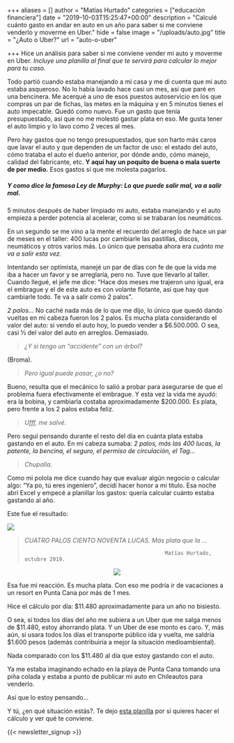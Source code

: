 +++
aliases = []
author = "Matías Hurtado"
categories = ["educación financiera"]
date = "2019-10-03T15:25:47+00:00"
description = "Calculé cuánto gasto en andar en auto en un año para saber si me conviene venderlo y moverme en Uber."
hide = false
image = "/uploads/auto.jpg"
title = "¿Auto o Uber?"
url = "auto-o-uber"

+++
Hice un análisis para saber si me conviene vender mi auto y moverme en Uber. _Incluye una planilla al final que te servirá para calcular lo mejor para tu caso._

Todo partió cuando estaba manejando a mi casa y me di cuenta que mi auto estaba asqueroso. No lo había lavado hace casi un mes, así que paré en una bencinera. Me acerqué a uno de esos puestos autoservicio en los que compras un par de fichas, las metes en la máquina y en 5 minutos tienes el auto impecable. Quedó como nuevo. Fue un gasto que tenía presupuestado, así que no me molestó gastar plata en eso. Me gusta tener el auto limpio y lo lavo como 2 veces al mes.

Pero hay gastos que no tengo presupuestados, que son harto más caros que lavar el auto y que dependen de un factor de uso: el estado del auto, cómo trataba el auto el dueño anterior, por dónde ando, cómo manejo, calidad del fabricante, etc. **Y aquí hay un poquito de buena o mala suerte de por medio.** Esos gastos sí que me molesta pagarlos.

##### Y como dice la famosa Ley de Murphy: _Lo que puede salir mal, va a salir mal._

5 minutos después de haber limpiado mi auto, estaba manejando y el auto empieza a perder potencia al acelerar, como si se trabaran los neumáticos.

En un segundo se me vino a la mente el recuerdo del arreglo de hace un par de meses en el taller: 400 lucas por cambiarle las pastillas, discos, neumáticos y otros varios más. Lo único que pensaba ahora era _cuánto me va a salir esta vez._

Intentando ser optimista, manejé un par de días con fe de que la vida me iba a hacer un favor y se arreglaría, pero no. Tuve que llevarlo al taller. Cuando llegué, el jefe me dice: “Hace dos meses me trajeron uno igual, era el embrague y el de este auto es con volante flotante, así que hay que cambiarle todo. Te va a salir como 2 palos”.

_2 palos…_ No caché nada más de lo que me dijo, lo único que quedó dando vueltas en mi cabeza fueron los 2 palos. Es mucha plata considerando el valor del auto: si vendo el auto hoy, lo puedo vender a $6.500.000. O sea, casi ⅓ del valor del auto en arreglos. Demasiado.

> _¿Y si tengo un “accidente” con un árbol?_

(Broma).

> _Pero igual puede pasar, ¿o no?_

Bueno, resulta que el mecánico lo salió a probar para asegurarse de que el problema fuera efectivamente el embrague. Y esta vez la vida me ayudó: era la bobina, y cambiarla costaba aproximadamente $200.000. Es plata, pero frente a los 2 palos estaba feliz.

> _Ufff, me salvé_.

Pero seguí pensando durante el resto del día en cuánta plata estaba gastando en el auto. En mi cabeza sumaba: _2 palos, más las 400 lucas, la patente, la bencina, el seguro, el permiso de circulación, el Tag…_

> _Chupalla._

Como mi polola me dice cuando hay que evaluar algún negocio o calcular algo: “Ya po, tú eres ingeniero”, decidí hacer honor a mi título. Esa noche abrí Excel y empecé a planillar los gastos: quería calcular cuánto estaba gastando al año.

Este fue el resultado:

![](/uploads/AutovsUber-1.png)

> _CUATRO PALOS CIENTO NOVENTA LUCAS. Más plata que la ..._
>
>                                                  Matías Hurtado, octubre 2019.

<div style="text-align:center">
<figure>
<img src="/uploads/wow.gif">
</figure>
</div>

Esa fue mi reacción. Es mucha plata. Con eso me podría ir de vacaciones a un resort en Punta Cana por más de 1 mes.

Hice el cálculo por día: $11.480 aproximadamente para un año no bisiesto.

O sea, si todos los días del año me subiera a un Uber que me salga menos de $11.480, estoy ahorrando plata. Y un Uber de ese monto es caro. Y, más aún, si usara todos los días el transporte público ida y vuelta, me saldría $1.600 pesos (además contribuiría a mejor la situación medioambiental).

Nada comparado con los $11.480 al día que estoy gastando con el auto.

Ya me estaba imaginando echado en la playa de Punta Cana tomando una piña colada y estaba a punto de publicar mi auto en Chileautos para venderlo.

Así que lo estoy pensando...

Y tú, ¿en qué situación estás?. Te dejo [esta planilla](https://drive.google.com/file/d/1_gE2QwXOdxUFL8c1MfRLwn0gup6KyOji/view?usp=sharing) por si quieres hacer el cálculo y ver qué te conviene.

{{< newsletter_signup >}}